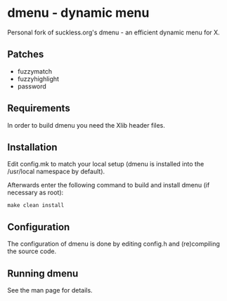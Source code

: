 dmenu - dynamic menu
====================
Personal fork of suckless.org's dmenu - an efficient dynamic menu for X.


Patches
------------
* fuzzymatch
* fuzzyhighlight
* password


Requirements
------------
In order to build dmenu you need the Xlib header files.


Installation
------------
Edit config.mk to match your local setup (dmenu is installed into
the /usr/local namespace by default).

Afterwards enter the following command to build and install dmenu
(if necessary as root):

    make clean install


Configuration
-------------
The configuration of dmenu is done by editing config.h and
(re)compiling the source code.


Running dmenu
-------------
See the man page for details.
